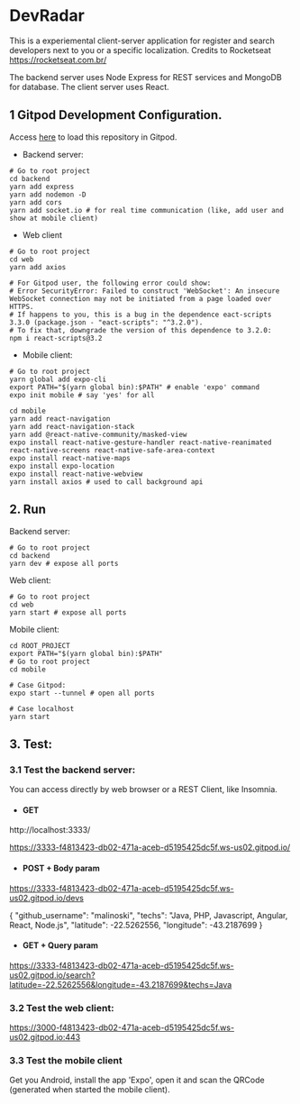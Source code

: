 # DevRadar

This is a experiemental client-server application for register and search developers next to you or a specific localization.
Credits to Rocketseat https://rocketseat.com.br/

The backend server uses Node Express for REST services and MongoDB for database.
The client server uses React.

## 1 Gitpod Development Configuration.

Access [here](https://gitpod.io#https://github.com/Malinoski/devradar) to load this repository in Gitpod.

* Backend server:

```
# Go to root project
cd backend
yarn add express
yarn add nodemon -D
yarn add cors
yarn add socket.io # for real time communication (like, add user and show at mobile client)
```

* Web client

```
# Go to root project
cd web
yarn add axios

# For Gitpod user, the following error could show: 
# Error SecurityError: Failed to construct 'WebSocket': An insecure WebSocket connection may not be initiated from a page loaded over HTTPS.
# If happens to you, this is a bug in the dependence eact-scripts 3.3.0 (package.json - "eact-scripts": "^3.2.0").
# To fix that, downgrade the version of this dependence to 3.2.0:
npm i react-scripts@3.2 
```

* Mobile client:

```
# Go to root project
yarn global add expo-cli
export PATH="$(yarn global bin):$PATH" # enable 'expo' command
expo init mobile # say 'yes' for all

cd mobile 
yarn add react-navigation
yarn add react-navigation-stack
yarn add @react-native-community/masked-view
expo install react-native-gesture-handler react-native-reanimated react-native-screens react-native-safe-area-context
expo install react-native-maps
expo install expo-location
expo install react-native-webview
yarn install axios # used to call background api
```

## 2. Run

Backend server:

```
# Go to root project
cd backend
yarn dev # expose all ports
```

Web client:

```
# Go to root project
cd web
yarn start # expose all ports
```

Mobile client:

```
cd ROOT_PROJECT
export PATH="$(yarn global bin):$PATH"
# Go to root project
cd mobile

# Case Gitpod:
expo start --tunnel # open all ports

# Case localhost
yarn start
```

## 3. Test: 

### 3.1 Test the backend server: 

You can access directly by web browser or a REST Client, like Insomnia.

* #### GET

http://localhost:3333/

https://3333-f4813423-db02-471a-aceb-d5195425dc5f.ws-us02.gitpod.io/

* #### POST + Body param

https://3333-f4813423-db02-471a-aceb-d5195425dc5f.ws-us02.gitpod.io/devs

{
	"github_username": "malinoski",
	"techs": "Java, PHP, Javascript, Angular, React, Node.js",
	"latitude": -22.5262556,
	"longitude": -43.2187699
}

* #### GET + Query param

https://3333-f4813423-db02-471a-aceb-d5195425dc5f.ws-us02.gitpod.io/search?latitude=-22.5262556&longitude=-43.2187699&techs=Java

### 3.2 Test the web client:

https://3000-f4813423-db02-471a-aceb-d5195425dc5f.ws-us02.gitpod.io:443

### 3.3 Test the mobile client 

Get you Android, install the app 'Expo', open it and scan the QRCode (generated when started the mobile client).
